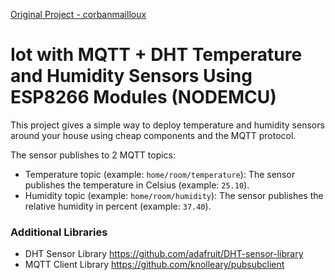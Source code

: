 [Original Project - corbanmailloux](https://github.com/corbanmailloux/esp-mqtt-dht)

# Iot with MQTT + DHT Temperature and Humidity Sensors Using ESP8266 Modules (NODEMCU)
This project gives a simple way to deploy temperature and humidity sensors around your house using cheap components and the MQTT protocol.

The sensor publishes to 2 MQTT topics:
- Temperature topic (example: `home/room/temperature`): The sensor publishes the temperature in Celsius (example: `25.10`).
- Humidity topic (example: `home/room/humidity`): The sensor publishes the relative humidity in percent (example: `37.40`).

### Additional Libraries
- DHT Sensor Library https://github.com/adafruit/DHT-sensor-library
- MQTT Client Library https://github.com/knolleary/pubsubclient
